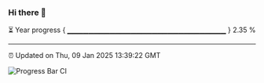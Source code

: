 ### Hi there 👋

⏳ Year progress { ▁▁▁▁▁▁▁▁▁▁▁▁▁▁▁▁▁▁▁▁▁▁▁▁▁▁▁▁▁▁ } 2.35 %

---

⏰ Updated on Thu, 09 Jan 2025 13:39:22 GMT

![Progress Bar CI](https://github.com/IshwaranRudhara/GIT-ACTION/workflows/Progress%20Bar%20CI/badge.svg)
